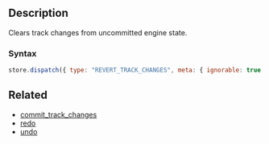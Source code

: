## Description

Clears track changes from uncommitted engine state.

### Syntax

```js
store.dispatch({ type: "REVERT_TRACK_CHANGES", meta: { ignorable: true } });
```

## Related

- [commit_track_changes](./commit_track_changes.md)
- [redo](./redo.md)
- [undo](./undo.md)
